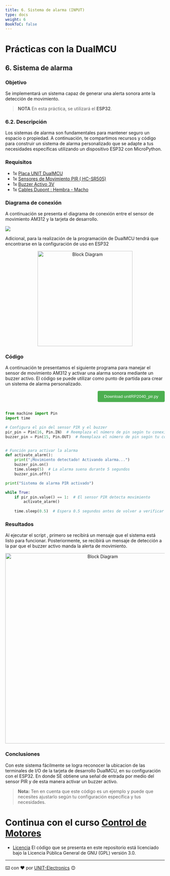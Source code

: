```yaml
---
title: 6. Sistema de alarma (INPUT) 
type: docs
weight: 6
BookToC: false
---
```


# Prácticas con la DualMCU

## 6. Sistema de alarma
###  Objetivo
Se implementará un sistema capaz de generar una alerta sonora ante la detección de movimiento.

>**NOTA** En esta práctica, se utilizará el **ESP32**.

### 6.2. Descripción
Los sistemas de alarma son fundamentales para mantener seguro un espacio o propiedad. A continuación, te compartimos recursos y código para construir un sistema de alarma personalizado que se adapte a tus necesidades específicas utilizando un dispositivo ESP32 con MicroPython.

###  Requisitos

+ 1x <a href="https://uelectronics.com/producto/unit-dualmcu-esp32-rp2040-tarjeta-de-desarrollo/" target="_blank">Placa UNIT  DualMCU</a>
+ 1x <a href="https://uelectronics.com/producto/sensores-de-movimiento-pir-hc-sr501-hc-sr505-hy3612-am312/" target="_blank">Sensores de Movimiento PIR ( HC-SR505)</a>
+ 1x <a href="https://uelectronics.com/producto/buzzer-activo-3v-5v-12v-zumbador/" target="_blank"> Buzzer Activo 3V</a>
+ 1x <a href="https://uelectronics.com/producto/cables-dupont-largos-20cm-hh-mh-mm/" target="_blank">Cables Dupont : Hembra - Macho</a>


### Diagrama de conexión 
A continuación se presenta el diagrama de conexión entre el sensor de movimiento AM312 y la tarjeta de desarrollo.


![](/docs/6-Sistema_de_Alarma/images/DIAGRAMA.jpg)

Adicional, para la realización de la programación de  DualMCU tendrá que encontrarse en la configuración de uso en ESP32
 
<div style="text-align: center;">
<img src="/docs/2-Micropython/images/esp32_or_rasp.jpg" alt="Block Diagram" title="Block Diagram" style="width: 300px;">
</div>

###  Código
A continuación te presentamos el siguiente programa para manejar el sensor de movimiento AM312  y activar una alarma sonora mediante un buzzer activo. El código se puede utilizar como punto de partida para crear un sistema de alarma personalizado.
<div style="text-align: right;">
    <a href="/docs/6-Sistema_de_Alarma/code/unitRP2040_pir.py" download="unitRP2040_pir.py">
        <button style="background-color: #4CAF50; color: white; padding: 10px 20px; border: none; border-radius: 4px; cursor: pointer;">
            Download unitRP2040_pir.py
        </button>
    </a>
</div>

```python
 
from machine import Pin
import time

# Configura el pin del sensor PIR y el buzzer
pir_pin = Pin(16, Pin.IN)  # Reemplaza el número de pin según tu conexión
buzzer_pin = Pin(15, Pin.OUT)  # Reemplaza el número de pin según tu conexión


# Función para activar la alarma
def activate_alarm():
    print("¡Movimiento detectado! Activando alarma...")
    buzzer_pin.on()
    time.sleep(5)  # La alarma suena durante 5 segundos
    buzzer_pin.off()

print("Sistema de alarma PIR activado")

while True:
    if pir_pin.value() == 1:  # El sensor PIR detecta movimiento
        activate_alarm()
    
    time.sleep(0.5)  # Espera 0.5 segundos antes de volver a verificar el sensor PIR

```


###  Resultados 


Al ejecutar el script , primero se recibirá un mensaje que el sistema está listo para funcionar.
Posteriormente, se recibirá un mensaje de detección a la par que el buzzer activo manda la alerta de movimiento.
 
<div style="text-align: center;">
<img src="/docs/6-Sistema_de_Alarma/images/cap.png" alt="Block Diagram" title="Block Diagram" style="width: 600px;">
</div>

###  Conclusiones

Con este sistema fácilmente se logra reconocer la ubicacion de las terminales de I/O de la tarjeta de desarrollo DualMCU, en su configuración con el ESP32. En donde SE obtiene una señal de entrada por medio del sensor PIR y de esta manera activar un buzzer activo.




> **Nota:** Ten en cuenta que este código es un ejemplo y puede que necesites ajustarlo según tu configuración específica y tus necesidades.

# Continua con el curso [Control de Motores](/docs/7-control_de_motores_dc/)



* [Licencia](https://www.gnu.org/licenses/gpl-3.0.html) El código que se presenta en este repositorio está licenciado bajo la Licencia Pública General de GNU (GPL) versión 3.0.
---
⌨️ con ❤️ por [UNIT-Electronics](https://github.com/UNIT-Electronics) 😊


